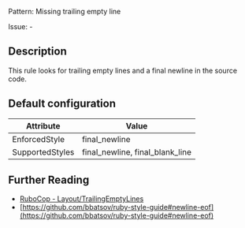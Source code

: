 Pattern: Missing trailing empty line

Issue: -

## Description

This rule looks for trailing empty lines and a final newline in the source code.

## Default configuration

Attribute | Value
--- | ---
EnforcedStyle | final_newline
SupportedStyles | final_newline, final_blank_line

## Further Reading

* [RuboCop - Layout/TrailingEmptyLines](https://docs.rubocop.org/rubocop/cops_layout.html#layouttrailingemptylines)
* [https://github.com/bbatsov/ruby-style-guide#newline-eof](https://github.com/bbatsov/ruby-style-guide#newline-eof)
